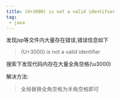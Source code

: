 ```yaml
---
title: (U+3000) is not a valid identifier
tag: 
 - java
---
```


发现jsp等文件内大量存在错误,错误信息如下
>(U+3000) is not a valid identifier

搜索下发现代码内存在大量全角空格(\u3000)

解决方法:
>全局替换全角空格为半角空格即可
